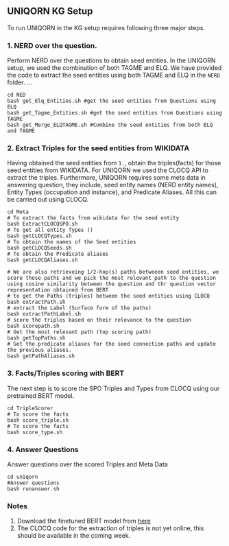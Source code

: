 ## UNIQORN KG Setup

To run UNIQORN in the KG setup requires following three major steps.

### 1. NERD over the question. 
Perform NERD over the questions to obtain seed entities. In the UNIQORN setup, we used the combination of both TAGME and ELQ. We have provided the code to extract the seed entities using both TAGME and ELQ in the `NERD` folder. ...
```
cd NED
bash get_Elq_Entities.sh #get the seed entities from Questions using ELQ
bash get_Tagme_Entities.sh #get the seed entities from Questions using TAGME
bash get_Merge_ELQTAGME.sh #Combine the seed entities from both ELQ and TAGME
```
### 2. Extract Triples for the seed entities from WIKIDATA 
Having obtained the seed entities from `1.`, obtain the triples(facts) for those seed entities from WIKIDATA. For UNIQORN we used the CLOCQ API to extract the triples. Furthermore, UNIQORN requires some meta data in answering question, they include, seed entity names (NERD entity names), Entity Types (occupation and instance), and Predicate Aliases. All this can be carried out using CLOCQ. 
```
cd Meta
# To extract the facts from wikidata for the seed entity
bash ExtractCLOCQSPO.sh
# To get all entity Types ()
bash getCLOCQTypes.sh
# To obtain the names of the Seed entities
bash getCLOCQSeeds.sh
# To obtain the Predicate aliases
bash getCLOCQAliases.sh

# We are also retrieveing 1/2-hop(s) paths betweeen seed entities, we score those paths and we pick the most relevant path to the question using cosine similarity between the question and thr question vector representation obtained from BERT
# to get the Paths (triples) between the seed entities using CLOCQ
bash extractPath.sh
# extract the Label (Surface form of the paths)
bash extractPathLabel.sh
# score the triples based on their relevance to the question 
bash scorepath.sh
# Get the most relevant path (top scoring path)
bash getTopPaths.sh
# Get the predicate aliases for the seed connection paths and update the previous aliases.
bash getPathAliases.sh

```
### 3. Facts/Triples scoring with BERT
The next step is to score the SPO Triples and Types from CLOCQ using our pretrained BERT model. 
```
cd TripleScorer
# To score the facts 
bash score_triple.sh
# To score the facts 
bash score_type.sh

```

### 4. Answer Questions
Answer questions over the scored Triples and Meta Data
```
cd uniqorn
#Answer questions
bash runanswer.sh 
```
### Notes
1. Download the finetuned BERT model from <a href = "qa.mpi-inf.mpg.de/uniqorn/models/uniqorn_KG.zip"> here </a>
2. The CLOCQ code for the extraction of triples is not yet online, this should be available in the coming week. 

